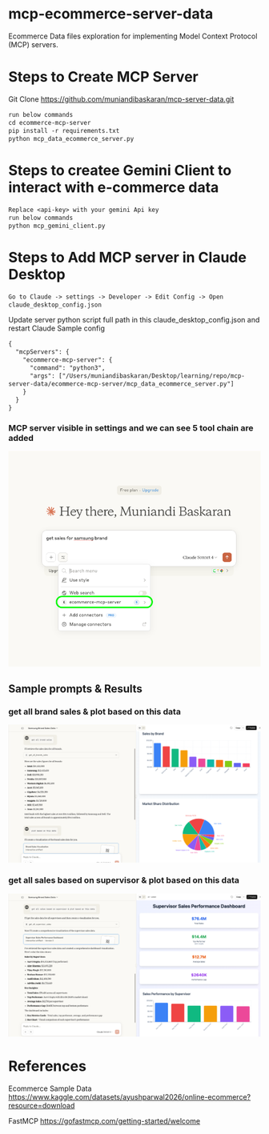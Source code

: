 # mcp-ecommerce-server-data
Ecommerce Data files exploration for implementing Model Context Protocol (MCP) servers.



# Steps to Create MCP Server

Git Clone 
https://github.com/muniandibaskaran/mcp-server-data.git

```
run below commands
cd ecommerce-mcp-server
pip install -r requirements.txt
python mcp_data_ecommerce_server.py
```
# Steps to createe Gemini Client to interact with e-commerce data

```
Replace <api-key> with your gemini Api key
run below commands 
python mcp_gemini_client.py
```

# Steps to Add MCP server in Claude Desktop
```
Go to Claude -> settings -> Developer -> Edit Config -> Open claude_desktop_config.json
```

Update server python script full path in this claude_desktop_config.json and restart Claude
Sample config
```
{
  "mcpServers": {
    "ecommerce-mcp-server": {
      "command": "python3",
      "args": ["/Users/muniandibaskaran/Desktop/learning/repo/mcp-server-data/ecommerce-mcp-server/mcp_data_ecommerce_server.py"]
    }
  }
}
```
### MCP server visible in settings and we can see 5 tool chain are added
![custom_connector.png](images/custom_connector.png)

## Sample prompts & Results


### get all brand sales & plot based on this data
![brands_sales_plot.png](images/brands_sales_plot.png)

### get all sales based on supervisor & plot based on this data
![supervisor_sales_plot.png](images/supervisor_sales_plot.png)


# References
Ecommerce Sample Data
https://www.kaggle.com/datasets/ayushparwal2026/online-ecommerce?resource=download

FastMCP
https://gofastmcp.com/getting-started/welcome
